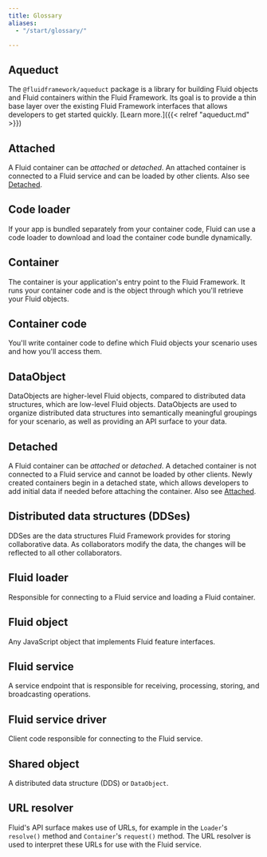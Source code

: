 ```yaml
---
title: Glossary
aliases:
  - "/start/glossary/"

---
```


## Aqueduct

The `@fluidframework/aqueduct` package is a library for building Fluid objects and Fluid containers within the Fluid
Framework. Its goal is to provide a thin base layer over the existing Fluid Framework interfaces that allows developers
to get started quickly. [Learn more.]({{< relref "aqueduct.md" >}})

## Attached

A Fluid container can be *attached* or *detached*. An attached container is connected to a Fluid service and can be
loaded by other clients. Also see [Detached](#detached).

## Code loader

If your app is bundled separately from your container code, Fluid can use a code loader to download
and load the container code bundle dynamically.

## Container

The container is your application's entry point to the Fluid Framework. It runs your container code and is
the object through which you'll retrieve your Fluid objects.

## Container code

You'll write container code to define which Fluid objects your scenario uses and how you'll access them.

## DataObject

DataObjects are higher-level Fluid objects, compared to distributed data structures, which are low-level Fluid objects.
DataObjects are used to organize distributed data structures into semantically meaningful groupings for your scenario,
as well as providing an API surface to your data.

## Detached

A Fluid container can be *attached* or *detached*. A detached container is not connected to a Fluid service and cannot
be loaded by other clients. Newly created containers begin in a detached state, which allows developers to add initial
data if needed before attaching the container. Also see [Attached](#attached).

## Distributed data structures (DDSes)

DDSes are the data structures Fluid Framework provides for storing collaborative data. As collaborators modify the data,
the changes will be reflected to all other collaborators.

## Fluid loader

Responsible for connecting to a Fluid service and loading a Fluid container.

## Fluid object

Any JavaScript object that implements Fluid feature interfaces.

## Fluid service

A service endpoint that is responsible for receiving, processing, storing, and broadcasting operations.

## Fluid service driver

Client code responsible for connecting to the Fluid service.

## Shared object

A distributed data structure (DDS) or `DataObject`.

## URL resolver

Fluid's API surface makes use of URLs, for example in the `Loader`'s `resolve()` method and `Container`'s `request()`
method.  The URL resolver is used to interpret these URLs for use with the Fluid service.
